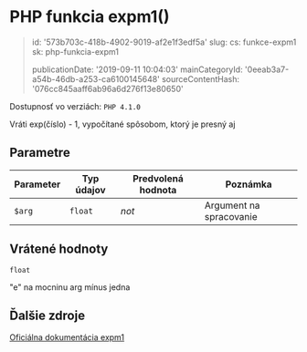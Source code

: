 PHP funkcia expm1()
===================

> id: '573b703c-418b-4902-9019-af2e1f3edf5a'
> slug:
> 	cs: funkce-expm1
> 	sk: php-funkcia-expm1
> 
> publicationDate: '2019-09-11 10:04:03'
> mainCategoryId: '0eeab3a7-a54b-46db-a253-ca6100145648'
> sourceContentHash: '076cc845aaff6ab96a6d276f13e80650'

Dostupnosť vo verziách: `PHP 4.1.0`

Vráti exp(číslo) - 1, vypočítané spôsobom, ktorý je presný aj


Parametre
--------------

| Parameter | Typ údajov | Predvolená hodnota | Poznámka |
|-----|-----|-----|-----|
| `$arg` | `float` | *not* | Argument na spracovanie |


Vrátené hodnoty
----------------

`float`

"e" na mocninu arg mínus jedna

Ďalšie zdroje
------------

[Oficiálna dokumentácia expm1](https://www.php.net/manual/en/function.expm1.php)
